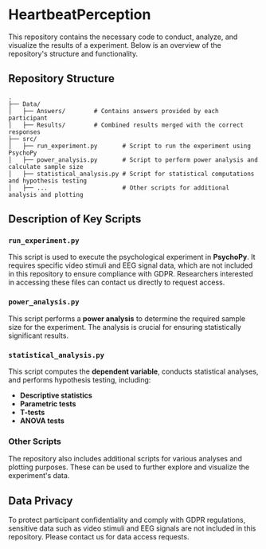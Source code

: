 # HeartbeatPerception

This repository contains the necessary code to conduct, analyze, and visualize the results of a experiment. Below is an overview of the repository's structure and functionality.

## Repository Structure

```
.
├── Data/
│   ├── Answers/        # Contains answers provided by each participant
│   ├── Results/        # Combined results merged with the correct responses
├── src/
│   ├── run_experiment.py       # Script to run the experiment using PsychoPy
│   ├── power_analysis.py       # Script to perform power analysis and calculate sample size
│   ├── statistical_analysis.py # Script for statistical computations and hypothesis testing
│   ├── ...                     # Other scripts for additional analysis and plotting
```

## Description of Key Scripts

### `run_experiment.py`
This script is used to execute the psychological experiment in **PsychoPy**. It requires specific video stimuli and EEG signal data, which are not included in this repository to ensure compliance with GDPR. Researchers interested in accessing these files can contact us directly to request access.

### `power_analysis.py`
This script performs a **power analysis** to determine the required sample size for the experiment. The analysis is crucial for ensuring statistically significant results.

### `statistical_analysis.py`
This script computes the **dependent variable**, conducts statistical analyses, and performs hypothesis testing, including:
- **Descriptive statistics**
- **Parametric tests**
- **T-tests**
- **ANOVA tests**

### Other Scripts
The repository also includes additional scripts for various analyses and plotting purposes. These can be used to further explore and visualize the experiment's data.

## Data Privacy
To protect participant confidentiality and comply with GDPR regulations, sensitive data such as video stimuli and EEG signals are not included in this repository. Please contact us for data access requests.
